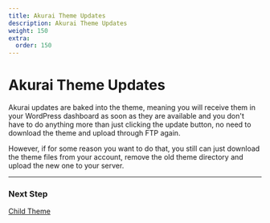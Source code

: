 ```yaml
---
title: Akurai Theme Updates
description: Akurai Theme Updates
weight: 150
extra:
  order: 150
---
```


# Akurai Theme Updates

Akurai updates are baked into the theme, meaning you will receive them in your WordPress dashboard as soon as they are available and you don't have to do anything more than just clicking the update button, no need to download the theme and upload through FTP again.

However, if for some reason you want to do that, you still can just download the theme files from your account, remove the old theme directory and upload the new one to your server.

---

### Next Step

[Child Theme](/docs/akurai/child-theme/)
